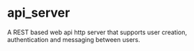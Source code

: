 # api_server
A REST based web api http server that supports user creation, authentication and messaging between users.
